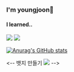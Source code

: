### I'm youngjoon👋

#### I learned..
<img src="https://img.shields.io/badge/C-A8B9CC?style=flat-square&logo=C&logoColor=white"/>
<img src="https://img.shields.io/badge/C++-00599C?style=flat-square&logo=C++&logoColor=white"/>





[![Anurag's GitHub stats](https://github-readme-stats.vercel.app/api?username=깃허브아이디)](https://github.com/깃허브아이디/github-readme-stats)



<--
  뱃지 만들기
  <img src="https://img.shields.io/badge/About.me-00A98F?style=flat-square&logo=About.me&logoColor=white"/>
-->

